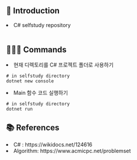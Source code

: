 <h2>🔎 Introduction</h2>
<li>C# selfstudy repository</li>

<br>

<h2>👩🏻‍💻 Commands</h2>

<li>현재 디렉토리를 C# 프로젝트 폴더로 사용하기</li>

```
# in selfstudy directory
dotnet new console
```

<li>Main 함수 코드 실행하기</li> 

```
# in selfstudy directory
dotnet run
```

<h2>📚 References</h2>
<li>C# : https://wikidocs.net/124616</li>
<li>Algorithm: https://www.acmicpc.net/problemset</li>